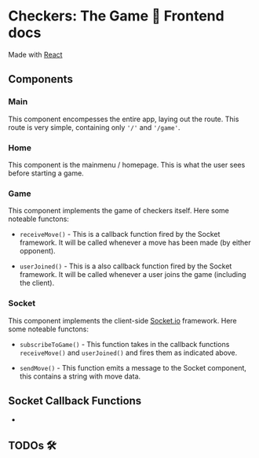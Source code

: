 # Checkers: The Game 👑 Frontend docs
Made with [React](https://reactjs.org/)

## Components

### Main

This component encompesses the entire app, laying out the route. This route is very simple, containing only `'/'` and `'/game'`.

### Home

This component is the mainmenu / homepage. This is what the user sees before starting a game.

### Game

This component implements the game of checkers itself.
Here some noteable functons:

- `receiveMove()` - This is a callback function fired by the Socket framework. It will be called whenever a move has been made (by either opponent). 

- `userJoined()` - This is a also callback function fired by the Socket framework. It will be called whenever a user joins the game (including the client). 

### Socket

This component implements the client-side [Socket.io](https://socket.io/) framework.
Here some noteable functons:

- `subscribeToGame()` - This function takes in the callback functions `receiveMove()` and `userJoined()` and fires them as indicated above.

- `sendMove()` - This function emits a message to the Socket component, this contains a string with move data.

## Socket Callback Functions

- 


## TODOs 🛠
